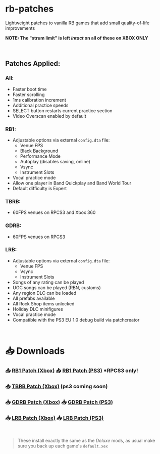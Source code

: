 # rb-patches
 
Lightweight patches to vanilla RB games that add small quality-of-life improvements

**NOTE: The "strum limit" is left *intact* on all of these on XBOX ONLY**

</br>

## Patches Applied:

### All:

- Faster boot time
- Faster scrolling
- 1ms calibration increment
- Additional practice speeds
- SELECT button restarts current practice section
- Video Overscan enabled by default

### RB1:

- Adjustable options via external `config.dta` file:
	- Venue FPS
	- Black Background
	- Performance Mode
	- Autoplay (disables saving, online)
	- Vsync
	- Instrument Slots
- Vocal practice mode
- Allow one player in Band Quickplay and Band World Tour
- Default difficulty is Expert

### TBRB:

- 60FPS venues on RPCS3 and Xbox 360

### GDRB:

- 60FPS venues on RPCS3

### LRB:

- Adjustable options via external `config.dta` file:
	- Venue FPS
	- Vsync
	- Instrument Slots
- Songs of any rating can be played
- UGC songs can be played (RBN, customs)
- Any region DLC can be loaded
- All prefabs available
- All Rock Shop items unlocked
- Holiday DLC minifigures
- Vocal practice mode
- Compatible with the PS3 EU 1.0 debug build via patchcreator

</br>

# 📥 Downloads

### 📥 [RB1 Patch (Xbox)](https://nightly.link/hmxmilohax/rb-patches/workflows/build/main/RB1-Patch-Xbox.zip) 📥 [RB1 Patch (PS3)](https://nightly.link/hmxmilohax/rb-patches/workflows/build/main/RB1-Patch-PS3.zip) *RPCS3 only!
### 📥 [TBRB Patch (Xbox)](https://nightly.link/hmxmilohax/rb-patches/workflows/build/main/TBRB-Patch-Xbox.zip) (ps3 coming soon)
### 📥 [GDRB Patch (Xbox)](https://nightly.link/hmxmilohax/rb-patches/workflows/build/main/GDRB-Patch-Xbox.zip) 📥 [GDRB Patch (PS3)](https://nightly.link/hmxmilohax/rb-patches/workflows/build/main/GDRB-Patch-PS3.zip)
### 📥 [LRB Patch (Xbox)](https://nightly.link/hmxmilohax/rb-patches/workflows/build/main/LRB-Patch-Xbox.zip) 📥 [LRB Patch (PS3)](https://nightly.link/hmxmilohax/rb-patches/workflows/build/main/LRB-Patch-PS3.zip)

</br>

> These install exactly the same as the *Deluxe* mods, as usual make sure you back up each game's `default.xex`